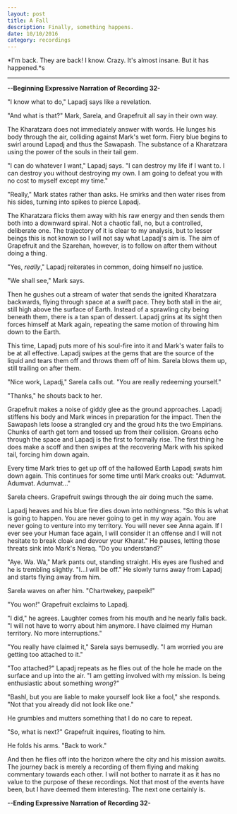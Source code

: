 ```yaml
---
layout: post
title: A Fall
description: Finally, something happens.
date: 10/10/2016
category: recordings
---
```


*I'm back. They are back! I know. Crazy. It's almost insane. But it has happened.*s

---

**--Beginning Expressive Narration of Recording 32-**

"I know what to do," Lapadj says like a revelation.

"And what is that?" Mark, Sarela, and Grapefruit all say in their own way.

The Kharatzara does not immediately answer with words. He lunges his body through the air, colliding against Mark's wet form. Fiery blue begins to swirl around Lapadj and thus the Sawapash. The substance of a Kharatzara using the power of the souls in their tail gem.

"I can do whatever I want," Lapadj says. "I can destroy my life if I want to. I can destroy you without destroying my own. I am going to defeat you with no cost to myself except my time."

"Really," Mark states rather than asks. He smirks and then water rises from his sides, turning into spikes to pierce Lapadj.

The Kharatzara flicks them away with his raw energy and then sends them both into a downward spiral. Not a chaotic fall, no, but a controlled, deliberate one. The trajectory of it is clear to my analysis, but to lesser beings this is not known so I will not say what Lapadj's aim is. The aim of Grapefruit and the Szarehan, however, is to follow on after them without doing a thing.

"Yes, *really*," Lapadj reiterates in common, doing himself no justice.

"We shall see," Mark says.

Then he gushes out a stream of water that sends the ignited Kharatzara backwards, flying through space at a swift pace. They both stall in the air, still high above the surface of Earth. Instead of a sprawling city being beneath them, there is a tan span of dessert. Lapadj grins at its sight then forces himself at Mark again, repeating the same motion of throwing him down to the Earth.

This time, Lapadj puts more of his soul-fire into it and Mark's water fails to be at all effective. Lapadj swipes at the gems that are the source of the liquid and tears them off and throws them off of him. Sarela blows them up, still trailing on after them.

"Nice work, Lapadj," Sarela calls out. "You are really redeeming yourself."

"Thanks," he shouts back to her.

Grapefruit makes a noise of giddy glee as the ground approaches. Lapadj stiffens his body and Mark winces in preparation for the impact. Then the Sawapash lets loose a strangled cry and the groud hits the two Empirians. Chunks of earth get torn and tossed up from their collision. Groans echo through the space and Lapadj is the first to formally rise. The first thing he does make a scoff and then swipes at the recovering Mark with his spiked tail, forcing him down again.

Every time Mark tries to get up off of the hallowed Earth Lapadj swats him down again. This continues for some time until Mark croaks out: "Adumvat. Adumvat. Adumvat..."

Sarela cheers. Grapefruit swings through the air doing much the same.

Lapadj heaves and his blue fire dies down into nothingness. "So this is what is going to happen. You are never going to get in my way again. You are never going to venture into my territory. You will never see Anna again. If I ever see your Human face again, I will consider it an offense and I will not hesitate to break cloak and devour your Kharat." He pauses, letting those threats sink into Mark's Neraq. "Do you understand?"

"Aye. Wa. Wa," Mark pants out, standing straight. His eyes are flushed and he is trembling slightly. "I...I will be off." He slowly turns away from Lapadj and starts flying away from him.

Sarela waves on after him. "Chartwekey, paepeik!"

"You won!" Grapefruit exclaims to Lapadj.

"I did," he agrees. Laughter comes from his mouth and he nearly falls back. "I will not have to worry about him anymore. I have claimed my Human territory. No more interruptions."

"You really have claimed it," Sarela says bemusedly. "I am worried you are getting too attached to it."

"Too attached?" Lapadj repeats as he flies out of the hole he made on the surface and up into the air. "I am getting involved with my mission. Is being enthusiastic about something *wrong*?"

"Bashl, but you are liable to make yourself look like a fool," she responds. "Not that you already did not look like one."

He grumbles and mutters something that I do no care to repeat.

"So, what is next?" Grapefruit inquires, floating to him.

He folds his arms. "Back to work."

And then he flies off into the horizon where the city and his mission awaits. The journey back is merely a recording of them flying and making commentary towards each other. I will not bother to narrate it as it has no value to the purpose of these recordings. Not that most of the events have been, but I have deemed them interesting. The next one certainly is.

**--Ending Expressive Narration of Recording 32-**
